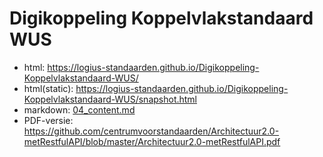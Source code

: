 # Digikoppeling Koppelvlakstandaard WUS

- html: https://logius-standaarden.github.io/Digikoppeling-Koppelvlakstandaard-WUS/
- html(static): https://logius-standaarden.github.io/Digikoppeling-Koppelvlakstandaard-WUS/snapshot.html
- markdown: [04_content.md](04_content.md)
- PDF-versie: https://github.com/centrumvoorstandaarden/Architectuur2.0-metRestfulAPI/blob/master/Architectuur2.0-metRestfulAPI.pdf

